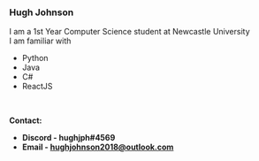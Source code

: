 ### Hugh Johnson
I am a 1st Year Computer Science student at Newcastle University<br>
I am familiar with
* Python
* Java
* C#
* ReactJS
<br>

<b>Contact:<b> 
* Discord - hughjph#4569
* Email   - hughjohnson2018@outlook.com

